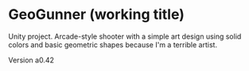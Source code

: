 # GeoGunner (working title)
Unity project.
Arcade-style shooter with a simple art design using solid colors and basic geometric shapes because I'm a terrible artist.

Version a0.42
